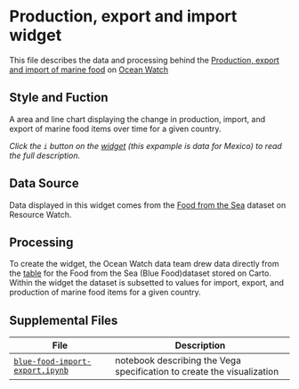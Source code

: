 # Production, export and import widget
This file describes the data and processing behind the [Production, export and import of marine food](https://bit.ly/3H6k1yx) on [Ocean Watch](https://oceanwatchdata.org)

## Style and Fuction
A area and line chart displaying the change in production, import, and export of marine food items over time for a given country. 

*Click the `i` button on the [widget](https://bit.ly/3H6k1yx) (this expample is data for Mexico) to read the full description.*

## Data Source
Data displayed in this widget comes from the [Food from the Sea](https://resourcewatch.org/data/explore/foo061rw0-Blue-Food-Supply) dataset on Resource Watch.

## Processing
To create the widget, the Ocean Watch data team drew data directly from the [table](https://resourcewatch.carto.com/u/wri-rw/dataset/foo_061_rw0_blue_food_supply_edit) for the Food from the Sea (Blue Food)dataset stored on Carto. Within the widget the dataset is subsetted to values for import, export, and production of marine food items for a given country. 

## Supplemental Files 
| File | Description |
| --------------- | --------------- |
|  [`blue-food-import-export.ipynb`](blue-food-import-export.ipynb)  |    notebook describing the Vega specification to create the visualization| 
